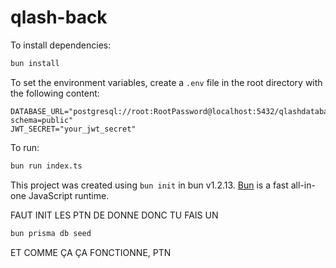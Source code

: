 # qlash-back

To install dependencies:

```bash
bun install
```

To set the environment variables, create a `.env` file in the root directory with the following content:

```
DATABASE_URL="postgresql://root:RootPassword@localhost:5432/qlashdatabase?schema=public"
JWT_SECRET="your_jwt_secret"
```

To run:

```bash
bun run index.ts
```

This project was created using `bun init` in bun v1.2.13. [Bun](https://bun.sh) is a fast all-in-one JavaScript runtime.


FAUT INIT LES PTN DE DONNE DONC TU FAIS UN 
```bash
bun prisma db seed
```

ET COMME ÇA ÇA FONCTIONNE, PTN